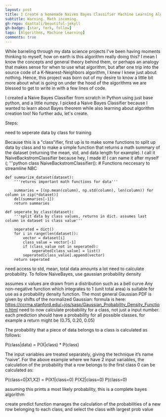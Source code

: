 ```yaml
---
layout: post
title: I Create a homemade Naives Bayes Classifier Machine Learning Algorithm
subtitle: Warning. Math incoming.
gh-repo: daattali/beautiful-jekyll
gh-badge: [star, fork, follow]
tags: [Algorithms, Machine Learning]
comments: true
---
```


  While barreling through my data science projects I've been having moments thinking to myself, how on earth is this algorithm really doing this?
  I mean I know the concepts and general theory behind them, or perhaps an analogy that makes sense for when to use what algorithm, but after one trip into the source
  code of a K-Nearest-Neighbors algorithm, I knew I knew just about nothing. 
  Hence, this project was born out of my desire to know a little bit more about what is going on under the hood of the algorithms we are blessed to get to write in with a few lines of code.
  
  
  I created a Naive Bayes Classifier from scratch in Python using just base python, and a little numpy. I picked a Naive Bayes Classifier because I wanted to learn about Bayes theorem while also learning about algorithm creation too! No further adu, let's create.
  

Steps:

need to seperate data by class for training

Because this is a "class"ifier, first up is to make some functions to split up data by class and to make a simple function that returns a math summary of the dataset (returning the mean, std, and data length for example). I call it NaiveBackstromClassifier because hey, I made it! I can name it after myself (;
'''python
class NaiveBackstromClassifier():
    # Functions neccesary to streamline NBC

    
    def summarize_dataset(dataset):
        '''returns important math functions for data'''

        summaries = [(np.mean(column), np.std(column), len(column)) for column in zip(*dataset)]
        del(summaries[-1])
        return summaries

    def seperate_by_class(dataset):
        '''split data by class values, returns in dict. assumes last column in dataset is class value'''

        seperated = dict()
        for i in range(len(dataset)):
            vector = dataset[i]
            class_value = vector[-1]
            if (class_value not in seperated):
                seperated[class_value] = list()
            seperated[class_value].append(vector)
        return seperated

need access to std, mean, total data amounts a lot
need to calculate probability. To follow NaiveBayes, use gaussian probability density

assumes x values are drawn from a distribution such as a bell curve
Any non-negative function which integrates to 1 (unit total area) is suitable for use as a probability density function. The most general Gaussian PDF is given by shifts of the normalized Gaussian: formula is here: https://ccrma.stanford.edu/~jos/sasp/Gaussian_Probability_Density_Function.html
need to now calculate probability for a class, not just a input number. each prediction should have a probability for all possible classes. for example a return might be (0.75, 0.20, 0.05)

The probability that a piece of data belongs to a class is calculated as follows:

P(class|data) = P(X|class) * P(class)

The input variables are treated separately, giving the technique it’s name “naive“. For the above example where we have 2 input variables, the calculation of the probability that a row belongs to the first class 0 can be calculated as:

P(class=0|X1,X2) = P(X1|class=0) P(X2|class=0) P(class=0)

assuming this prints a most likely probability, this is a complete bayes algorithm

create predict function
manages the calculation of the probabilities of a new row belonging to each class, and select the class with largest prob value
